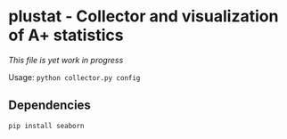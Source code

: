 # plustat - Collector and visualization of A+ statistics

*This file is yet work in progress*

Usage:
`python collector.py config`

## Dependencies

`pip install seaborn`
